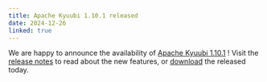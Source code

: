 ```yaml
---
title: Apache Kyuubi 1.10.1 released
date: 2024-12-26
linked: true
---
```

<!---
  Licensed under the Apache License, Version 2.0 (the "License");
  you may not use this file except in compliance with the License.
  You may obtain a copy of the License at

   http://www.apache.org/licenses/LICENSE-2.0

  Unless required by applicable law or agreed to in writing, software
  distributed under the License is distributed on an "AS IS" BASIS,
  WITHOUT WARRANTIES OR CONDITIONS OF ANY KIND, either express or implied.
  See the License for the specific language governing permissions and
  limitations under the License. See accompanying LICENSE file.
-->

We are happy to announce the availability of [Apache Kyuubi 1.10.1](/release/1.10.1.html) ! Visit the [release notes](/release/1.10.1.html) to read about the new features, or [download](/releases.html) the released today.

